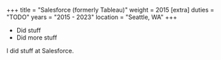 +++
title = "Salesforce (formerly Tableau)"
weight = 2015
[extra]
duties = "TODO"
years = "2015 - 2023"
location = "Seattle, WA"
+++

- Did stuff
- Did more stuff

<!-- more -->

I did stuff at Salesforce.